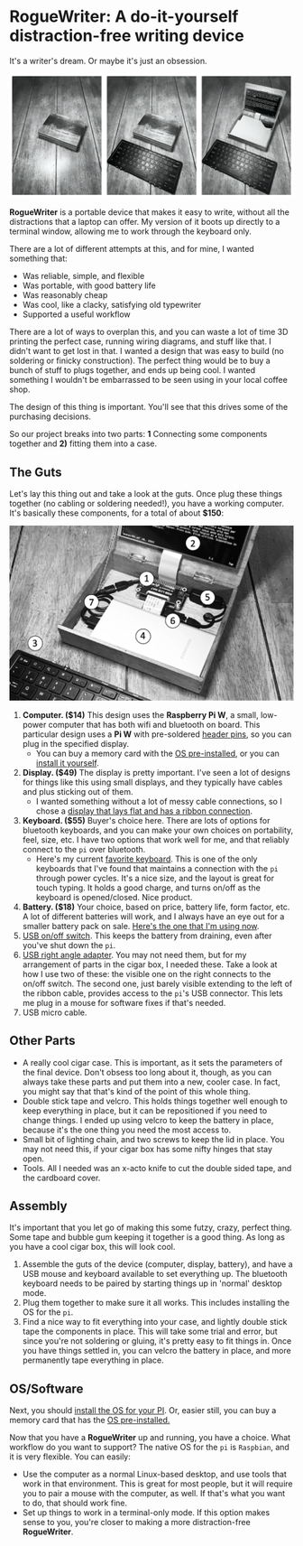 # RogueWriter: A do-it-yourself distraction-free writing device

It's a writer's dream. Or maybe it's just an obsession.

![three](img/rw_three.png)

**RogueWriter** is a portable device that makes it easy to write, without all the distractions 
that a laptop can offer. My version of it boots up directly to a terminal
window, allowing me to work through the keyboard only.

There are a lot of different attempts at this, and for mine, I wanted something that:

- Was reliable, simple, and flexible
- Was portable, with good battery life
- Was reasonably cheap 
- Was cool, like a clacky, satisfying old typewriter 
- Supported a useful workflow

There are a lot of ways to overplan this, and you can waste a lot of time 3D
printing the perfect case, running wiring diagrams, and stuff like that. 
I didn't want to get lost in that. 
I wanted a design that was easy to build (no soldering or finicky construction). 
The perfect thing would be to buy a bunch of stuff to plugs together, and
ends up being cool. I wanted something I wouldn't be embarrassed to be seen 
using in your local coffee shop.

The design of this thing is important. You'll see that this drives some of 
the purchasing decisions.

So our project breaks into two parts: **1** Connecting some components together 
and **2)** fitting them into a case.

## The Guts

Let's lay this thing out and take a look at the guts. Once plug these things
together (no cabling or soldering needed!), you have a working computer. It's basically these components, for a total of about **$150**:

![guts](img/rw_diagram.png)

1. **Computer. ($14)** This design uses the **Raspberry Pi W**, a small, low-power computer that has both wifi and bluetooth on board. This particular design uses a **Pi W** with pre-soldered [header pins](https://www.adafruit.com/product/3708), so you can plug in the specified display.
	- You can buy a memory card with the [OS pre-installed](https://www.adafruit.com/product/3259), or you can [install it yourself](https://www.raspberrypi.org/downloads/noobs/). 
2. **Display. ($49)** The display is pretty important. I've seen a lot of designs for things like this using small displays, and they typically have cables and plus sticking out of them. 
    - I wanted something without a lot of messy cable connections, so I chose a [display that lays flat and has a ribbon connection](https://www.amazon.com/gp/product/B0716RVNTS/ref=ppx_yo_dt_b_search_asin_title?ie=UTF8&psc=1).
3. **Keyboard. ($55)** Buyer's choice here. There are lots of options for bluetooth keyboards, and you can make your own choices on portability, feel, size, etc. I have two options that work well for me, and that reliably connect to the `pi` over bluetooth. 
    - Here's my current [favorite keyboard](https://www.amazon.com/gp/product/B019PIXO78/ref=ppx_yo_dt_b_search_asin_title?ie=UTF8&psc=1). This is one of the only keyboards that I've found that maintains a connection with the `pi` through power cycles. It's a nice size, and the layout is great for touch typing. It holds a good charge, and turns on/off as the keyboard is opened/closed. Nice product.
4. **Battery. ($18)** Your choice, based on price, battery life, form factor, etc. A lot of different batteries will work, and I always have an eye out for a smaller battery pack on sale. [Here's the one that I'm using now](https://www.amazon.com/POWERADD-Pilot-2GS-High-Speed-Smartphone/dp/B00N2JBTEM/ref=sr_1_1_sspa?keywords=poweradd%2B10000).
5. [USB on/off switch](https://www.amazon.com/gp/product/B07CTHKXDW/ref=ppx_yo_dt_b_search_asin_title?ie=UTF8&psc=1). This keeps the battery from draining, even after you've shut down the `pi`.
6. [USB right angle
adapter](https://www.amazon.com/gp/product/B01C6031MA/ref=ppx_yo_dt_b_search_asin_title?ie=UTF8&psc=1).
You may not need them, but for my arrangement of parts in the cigar box,
I needed these. Take a look at how I use two of these: the visible one on the
right connects to the on/off switch. The second one, just barely visible
extending to the left of the ribbon cable, provides access to the `pi`'s USB
connector. This lets me plug in a mouse for software fixes if that's needed.
7. USB micro cable.

## Other Parts

- A really cool cigar case. This is important, as it sets the parameters of the
  final device. Don't obsess too long about it, though, as you can always take
  these parts and put them into a new, cooler case. In fact, you might say that
  that's kind of the point of this whole thing.
- Double stick tape and velcro. This holds things together well enough to keep
  everything in place, but it can be repositioned if you need to change things. I ended up using 
  velcro to keep the battery in place, because it's the one thing you need the most access to.
- Small bit of lighting chain, and two screws to keep the lid in place. You
  may not need this, if your cigar box has some nifty hinges that stay open.
- Tools. All I needed was an x-acto knife to cut the double sided tape, and the cardboard cover.

## Assembly

It's important that you let go of making this some futzy, crazy, perfect thing.
Some tape and bubble gum keeping it together is a good thing. As long as you have a cool cigar box, this will look cool.

1. Assemble the guts of the device (computer, display, battery), and have a USB mouse and keyboard available to set everything up. The bluetooth keyboard needs to be paired by starting things up in 'normal' desktop mode.
2. Plug them together to make sure it all works. This includes installing the OS for the `pi`.
3. Find a nice way to fit everything into your case, and lightly double stick tape the components in place. This will take some trial and error, but since you're not soldering or gluing, it's pretty easy to fit things in. Once you have things settled in, you can velcro the battery in place, and more permanently tape everything in place.



## OS/Software

Next, you should [install the OS for your PI](http://someplace.html). Or, easier
still, you can buy a memory card that has the [OS
pre-installed.](http://someplace.html)

Now that you have a **RogueWriter** up and running, you have a choice. What workflow
do you want to support? The native OS for the `pi` is `Raspbian`, and it is
very flexible. You can easily:
    
- Use the computer as a normal Linux-based desktop, and use tools that work in
  that environment. This is great for most people, but it will require you to
  pair a mouse with the computer, as well. If that's what you want to do, that
  should work fine.
- Set up things to work in a terminal-only mode. If this option makes sense to
  you, you're closer to making a more distraction-free **RogueWriter**. 


